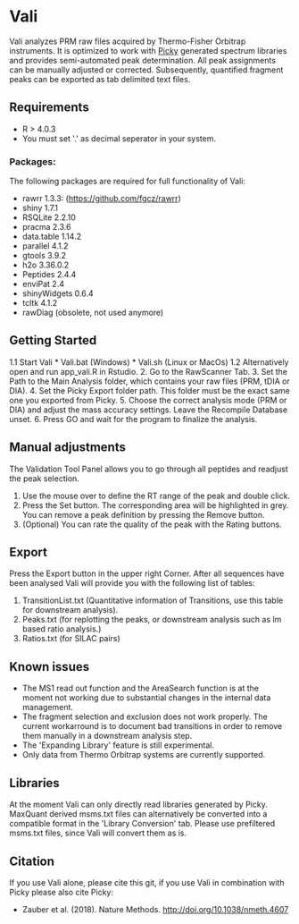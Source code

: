 # Vali
Vali analyzes PRM raw files acquired by Thermo-Fisher Orbitrap instruments. It is optimized to work with [Picky](https://picky.mdc-berlin.de) generated spectrum libraries and provides semi-automated peak determination. All peak assignments can be manually adjusted or corrected. Subsequently, quantified fragment peaks can be exported as tab delimited text files.
## Requirements
* R > 4.0.3
* You must set '.' as decimal seperator in your system. 


### Packages:
The following packages are required for full functionality of Vali:
* rawrr 1.3.3: (https://github.com/fgcz/rawrr)
* shiny 1.7.1
* RSQLite 2.2.10
* pracma 2.3.6
* data.table 1.14.2
* parallel 4.1.2
* gtools 3.9.2
* h2o 3.36.0.2
* Peptides 2.4.4
* enviPat 2.4
* shinyWidgets 0.6.4
* tcltk 4.1.2
* rawDiag (obsolete, not used anymore)

 
## Getting Started
1.1 Start Vali
    * Vali.bat (Windows)
    * Vali.sh (Linux or MacOs)
1.2 Alternatively open and run app_vali.R in Rstudio.
2. Go to the RawScanner Tab.
3. Set the Path to the Main Analysis folder, which contains your raw files (PRM, tDIA or DIA).
4. Set the Picky Export folder path. This folder must be the exact same one you exported from Picky. 
5. Choose the correct analysis mode (PRM or DIA) and adjust the mass accuracy settings. Leave the Recompile Database unset.
6. Press GO and wait for the program to finalize the analysis.
## Manual adjustments
The Validation Tool Panel allows you to go through all peptides and readjust the peak selection.

1. Use the mouse over to define the RT range of the peak and double click. 
2. Press the Set button. The corresponding area will be highlighted in grey. You can remove a peak definition by pressing the Remove button.
3. (Optional) You can rate the quality of the peak with the Rating buttons.

## Export
Press the Export button in the upper right Corner. After all sequences have been analysed Vali will provide you with the following list of tables:
1. TransitionList.txt (Quantitative information of Transitions, use this table for downstream analysis).
2. Peaks.txt (for replotting the peaks, or downstream analysis such as lm based ratio analysis.)
4. Ratios.txt (for SILAC pairs)

## Known issues
* The MS1 read out function and the AreaSearch function is at the moment not working due to substantial changes in the internal data management.
* The fragment selection and exclusion does not work properly. The current workarround is to document bad transitions in order to remove them manually in a downstream analysis step. 
* The 'Expanding Library' feature is still experimental.
* Only data from Thermo Orbitrap systems are currently supported. 

## Libraries
At the moment Vali can only directly read libraries generated by Picky. MaxQuant derived msms.txt files can alternatively be converted into a compatible format in the 'Library Conversion' tab. Please use prefiltered msms.txt files, since Vali will convert them as is.


## Citation
If you use Vali alone, please cite this git, if you use Vali in combination with Picky please also cite Picky:

* Zauber et al. (2018). Nature Methods. http://doi.org/10.1038/nmeth.4607


